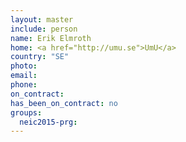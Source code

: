 ```yaml
---
layout: master
include: person
name: Erik Elmroth
home: <a href="http://umu.se">UmU</a>
country: "SE"
photo:
email:
phone:
on_contract:
has_been_on_contract: no
groups:
  neic2015-prg:
---
```

